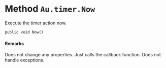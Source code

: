 # Method `Au.timer.Now`

Execute the timer action now.

```
public void Now()
```

#### Remarks

Does not change any properties. Just calls the callback function. Does not handle exceptions.